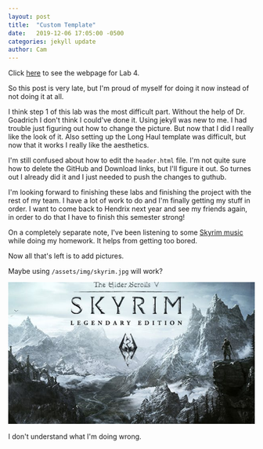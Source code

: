 ```yaml
---
layout: post
title:  "Custom Template"
date:   2019-12-06 17:05:00 -0500
categories: jekyll update
author: Cam
---
```

Click [here](http://mark.goadrich.com/courses/csci340f19/labs/lab4.html) to see the webpage for Lab 4.

So this post is very late, but I'm proud of myself for doing it now instead of not doing it at all.

I think step 1 of this lab was the most difficult part. Without the help of Dr. Goadrich I don't think I could've done it.
Using jekyll was new to me. I had trouble just figuring out how to change the picture. But now that I did I really like the look of it.
Also setting up the Long Haul template was difficult, but now that it works I really like the aesthetics. 

I'm still confused about how to edit the `header.html` file. I'm not quite sure how to delete the GitHub and Download links, but I'll figure it out. 
So turnes out I already did it and I just needed to push the changes to guthub.

I'm looking forward to finishing these labs and finishing the project with the rest of my team. I have a lot of work to do and I'm finally getting 
my stuff in order. I want to come back to Hendrix next year and see my friends again, in order to do that I have to finish this semester strong!

On a completely separate note, I've been listening to some [Skyrim music](https://youtu.be/hBkcwy-iWt8) while doing my homework. It helps from 
getting too bored.

Now all that's left is to add pictures.

Maybe using `/assets/img/skyrim.jpg` will work?

![skyrim](/assets/img/skyrim.jpg)

I don't understand what I'm doing wrong.

